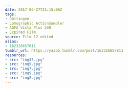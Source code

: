 ```yaml
---
date: 2017-06-27T21:15:06Z
tags:
- Göttingen
- Lomographic ActionSampler
- AGFA Vista Plus 200
- Expired Film
source: Film 12 edited
alias:
- 162326657811
tumblr_url: https://yaapb.tumblr.com/post/162326657811
resources:
- src: "img35.jpg"
- src: "img5.jpg"
- src: "img7.jpg"
- src: "img9.jpg"
- src: "img8.jpg"
---
```

